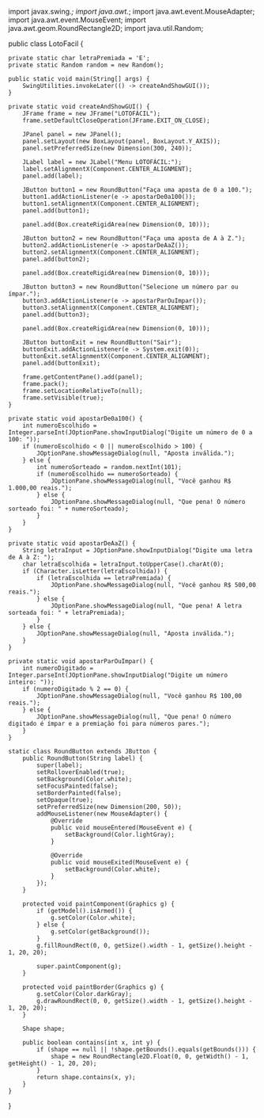 import javax.swing.*;
import java.awt.*;
import java.awt.event.MouseAdapter;
import java.awt.event.MouseEvent;
import java.awt.geom.RoundRectangle2D;
import java.util.Random;

public class LotoFacil {

    private static char letraPremiada = 'E';
    private static Random random = new Random();

    public static void main(String[] args) {
        SwingUtilities.invokeLater(() -> createAndShowGUI());
    }

    private static void createAndShowGUI() {
        JFrame frame = new JFrame("LOTOFÁCIL");
        frame.setDefaultCloseOperation(JFrame.EXIT_ON_CLOSE);

        JPanel panel = new JPanel();
        panel.setLayout(new BoxLayout(panel, BoxLayout.Y_AXIS));
        panel.setPreferredSize(new Dimension(300, 240));

        JLabel label = new JLabel("Menu LOTOFÁCIL:");
        label.setAlignmentX(Component.CENTER_ALIGNMENT);
        panel.add(label);

        JButton button1 = new RoundButton("Faça uma aposta de 0 a 100.");
        button1.addActionListener(e -> apostarDe0a100());
        button1.setAlignmentX(Component.CENTER_ALIGNMENT);
        panel.add(button1);

        panel.add(Box.createRigidArea(new Dimension(0, 10)));

        JButton button2 = new RoundButton("Faça uma aposta de A à Z.");
        button2.addActionListener(e -> apostarDeAaZ());
        button2.setAlignmentX(Component.CENTER_ALIGNMENT);
        panel.add(button2);

        panel.add(Box.createRigidArea(new Dimension(0, 10)));

        JButton button3 = new RoundButton("Selecione um número par ou ímpar.");
        button3.addActionListener(e -> apostarParOuImpar());
        button3.setAlignmentX(Component.CENTER_ALIGNMENT);
        panel.add(button3);

        panel.add(Box.createRigidArea(new Dimension(0, 10)));

        JButton buttonExit = new RoundButton("Sair");
        buttonExit.addActionListener(e -> System.exit(0));
        buttonExit.setAlignmentX(Component.CENTER_ALIGNMENT);
        panel.add(buttonExit);

        frame.getContentPane().add(panel);
        frame.pack();
        frame.setLocationRelativeTo(null);
        frame.setVisible(true);
    }

    private static void apostarDe0a100() {
        int numeroEscolhido = Integer.parseInt(JOptionPane.showInputDialog("Digite um número de 0 a 100: "));
        if (numeroEscolhido < 0 || numeroEscolhido > 100) {
            JOptionPane.showMessageDialog(null, "Aposta inválida.");
        } else {
            int numeroSorteado = random.nextInt(101);
            if (numeroEscolhido == numeroSorteado) {
                JOptionPane.showMessageDialog(null, "Você ganhou R$ 1.000,00 reais.");
            } else {
                JOptionPane.showMessageDialog(null, "Que pena! O número sorteado foi: " + numeroSorteado);
            }
        }
    }

    private static void apostarDeAaZ() {
        String letraInput = JOptionPane.showInputDialog("Digite uma letra de A à Z: ");
        char letraEscolhida = letraInput.toUpperCase().charAt(0);
        if (Character.isLetter(letraEscolhida)) {
            if (letraEscolhida == letraPremiada) {
                JOptionPane.showMessageDialog(null, "Você ganhou R$ 500,00 reais.");
            } else {
                JOptionPane.showMessageDialog(null, "Que pena! A letra sorteada foi: " + letraPremiada);
            }
        } else {
            JOptionPane.showMessageDialog(null, "Aposta inválida.");
        }
    }

    private static void apostarParOuImpar() {
        int numeroDigitado = Integer.parseInt(JOptionPane.showInputDialog("Digite um número inteiro: "));
        if (numeroDigitado % 2 == 0) {
            JOptionPane.showMessageDialog(null, "Você ganhou R$ 100,00 reais.");
        } else {
            JOptionPane.showMessageDialog(null, "Que pena! O número digitado é ímpar e a premiação foi para números pares.");
        }
    }

    static class RoundButton extends JButton {
        public RoundButton(String label) {
            super(label);
            setRolloverEnabled(true); 
            setBackground(Color.white);
            setFocusPainted(false);
            setBorderPainted(false);
            setOpaque(true);
            setPreferredSize(new Dimension(200, 50));
            addMouseListener(new MouseAdapter() {
                @Override
                public void mouseEntered(MouseEvent e) {
                    setBackground(Color.lightGray);
                }

                @Override
                public void mouseExited(MouseEvent e) {
                    setBackground(Color.white);
                }
            });
        }

        protected void paintComponent(Graphics g) {
            if (getModel().isArmed()) {
                g.setColor(Color.white);
            } else {
                g.setColor(getBackground());
            }
            g.fillRoundRect(0, 0, getSize().width - 1, getSize().height - 1, 20, 20);

            super.paintComponent(g);
        }

        protected void paintBorder(Graphics g) {
            g.setColor(Color.darkGray);
            g.drawRoundRect(0, 0, getSize().width - 1, getSize().height - 1, 20, 20);
        }

        Shape shape;

        public boolean contains(int x, int y) {
            if (shape == null || !shape.getBounds().equals(getBounds())) {
                shape = new RoundRectangle2D.Float(0, 0, getWidth() - 1, getHeight() - 1, 20, 20);
            }
            return shape.contains(x, y);
        }
    }
}
